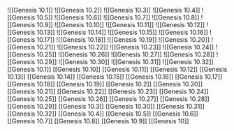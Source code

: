 ![[Genesis 10.1]]
![[Genesis 10.2]]
![[Genesis 10.3]]
![[Genesis 10.4]]
![[Genesis 10.5]]
![[Genesis 10.6]]
![[Genesis 10.7]]
![[Genesis 10.8]]
![[Genesis 10.9]]
![[Genesis 10.10]]
![[Genesis 10.11]]
![[Genesis 10.12]]
![[Genesis 10.13]]
![[Genesis 10.14]]
![[Genesis 10.15]]
![[Genesis 10.16]]
![[Genesis 10.17]]
![[Genesis 10.18]]
![[Genesis 10.19]]
![[Genesis 10.20]]
![[Genesis 10.21]]
![[Genesis 10.22]]
![[Genesis 10.23]]
![[Genesis 10.24]]
![[Genesis 10.25]]
![[Genesis 10.26]]
![[Genesis 10.27]]
![[Genesis 10.28]]
![[Genesis 10.29]]
![[Genesis 10.30]]
![[Genesis 10.31]]
![[Genesis 10.32]]
[[Genesis 10.1]]
[[Genesis 10.10]]
[[Genesis 10.11]]
[[Genesis 10.12]]
[[Genesis 10.13]]
[[Genesis 10.14]]
[[Genesis 10.15]]
[[Genesis 10.16]]
[[Genesis 10.17]]
[[Genesis 10.18]]
[[Genesis 10.19]]
[[Genesis 10.2]]
[[Genesis 10.20]]
[[Genesis 10.21]]
[[Genesis 10.22]]
[[Genesis 10.23]]
[[Genesis 10.24]]
[[Genesis 10.25]]
[[Genesis 10.26]]
[[Genesis 10.27]]
[[Genesis 10.28]]
[[Genesis 10.29]]
[[Genesis 10.3]]
[[Genesis 10.30]]
[[Genesis 10.31]]
[[Genesis 10.32]]
[[Genesis 10.4]]
[[Genesis 10.5]]
[[Genesis 10.6]]
[[Genesis 10.7]]
[[Genesis 10.8]]
[[Genesis 10.9]]
[[Genesis 10]]
